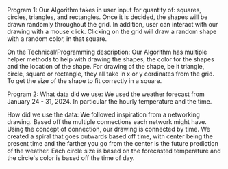 Program 1:
Our Algorithm takes in user input for quantity of: squares, circles, triangles, and rectangles. Once it is decided, the shapes will be drawn randomly throughout the grid. 
In addition, user can interact with our drawing with a mouse click. Clicking on the grid will draw a random shape with a random color, in that square. 

On the Technical/Programming description: 
Our Algorithm has multiple helper methods to help with drawing the shapes, the color for the shapes and the location of the shape. 
For drawing of the shape, be it triangle, circle, square or rectangle, they all take in x or y cordinates from the grid. To get the size of the shape to fit correctly in a square.


Program 2: 
What data did we use: We used the weather forecast from January 24 - 31, 2024. 
In particular the hourly temperature and the time.

How did we use the data: We followed inspiration from a networking drawing. Based off the multiple connections each network might have. Using the concept of connection, our drawing is connected by time. We created a spiral that goes outwards based off time, with center being the present time and the farther you go from the center is the future prediction of the weather. Each circle size is based on the forecasted temperature and the circle's color is based off the time of day.
